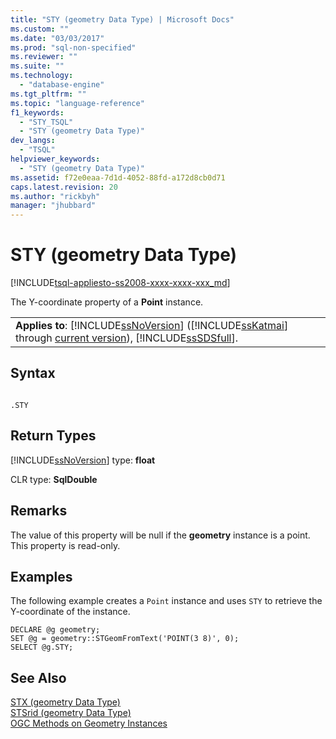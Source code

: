 ```yaml
---
title: "STY (geometry Data Type) | Microsoft Docs"
ms.custom: ""
ms.date: "03/03/2017"
ms.prod: "sql-non-specified"
ms.reviewer: ""
ms.suite: ""
ms.technology: 
  - "database-engine"
ms.tgt_pltfrm: ""
ms.topic: "language-reference"
f1_keywords: 
  - "STY_TSQL"
  - "STY (geometry Data Type)"
dev_langs: 
  - "TSQL"
helpviewer_keywords: 
  - "STY (geometry Data Type)"
ms.assetid: f72e0eaa-7d1d-4052-88fd-a172d8cb0d71
caps.latest.revision: 20
ms.author: "rickbyh"
manager: "jhubbard"
---
```

# STY (geometry Data Type)
[!INCLUDE[tsql-appliesto-ss2008-xxxx-xxxx-xxx_md](../../../a9retired/includes/tsql-appliesto-ss2008-xxxx-xxxx-xxx-md.md)]

  The Y-coordinate property of a **Point** instance.  
  
||  
|-|  
|**Applies to**: [!INCLUDE[ssNoVersion](../../../a9notintoc/includes/ssnoversion-md.md)] ([!INCLUDE[ssKatmai](../../../a9notintoc/includes/sskatmai-md.md)] through [current version](http://go.microsoft.com/fwlink/p/?LinkId=299658)), [!INCLUDE[ssSDSfull](../../../a9retired/includes/sssdsfull-md.md)].|  
  
## Syntax  
  
```  
  
.STY  
```  
  
## Return Types  
 [!INCLUDE[ssNoVersion](../../../a9notintoc/includes/ssnoversion-md.md)] type: **float**  
  
 CLR type: **SqlDouble**  
  
## Remarks  
 The value of this property will be null if the **geometry** instance is a point. This property is read-only.  
  
## Examples  
 The following example creates a `Point` instance and uses `STY` to retrieve the Y-coordinate of the instance.  
  
```  
DECLARE @g geometry;  
SET @g = geometry::STGeomFromText('POINT(3 8)', 0);  
SELECT @g.STY;  
```  
  
## See Also  
 [STX &#40;geometry Data Type&#41;](../../../t-sql/data-types/stx-geometry-data-type.md)   
 [STSrid &#40;geometry Data Type&#41;](../../../t-sql/data-types/stsrid-geometry-data-type.md)   
 [OGC Methods on Geometry Instances](../../../t-sql/data-types/ogc-methods-on-geometry-instances.md)  
  
  